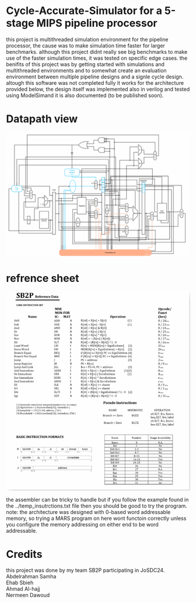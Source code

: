 # Cycle-Accurate-Simulator for a 5-stage MIPS pipeline processor

this project is multithreaded simulation environment for the pipeline processor, the cause was to make simulation time faster for larger benchmarks. 
although this project didnt really see big benchmarks to make use of the faster simulation times, it was tested on specific edge cases. 
the benifits of this project was by getting started with simulations and multithreaded environments and to somewhat create an evaluation environment between multiple pipeline designs and a signle cycle design. 
altough this software was not completed fully it works for the architecture provided below, the design itself was implemented also in verilog and tested using ModelSimand it is also documented (to be published soon).

# Datapath view 
![Datapath](IMAGES/DataPath.png)

# refrence sheet 
![Sheet](IMAGES/refrencesheet.png)


the assembler can be tricky to handle but if you follow the example found in the ../temp_insutrctions.txt file then you should be good to try the program. 
note: the architecture was designed with 0-based word addressable memory, so trying a MARS program on here wont functoin correctly unless you configure the memory addressing on either end to be word addressable. 

# Credits 
this project was done by my team SB2P participating in JoSDC24. <br> 
Abdelrahman Samha <br>
Ehab Sbieh <br>
Ahmad Al-hajj <br>
Nermeen Dawoud <br>

